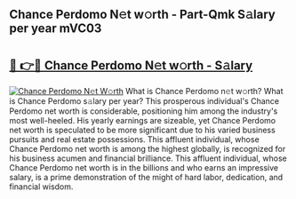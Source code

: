 ## Chance Perdomo N𝚎t w𝚘rth - Part-Qmk S𝚊lary per year mVC03

# <h2><a href="http://gc47mtq.nevu.top/?p=Chance+Perdomo">🔗 👉🔴 Chance Perdomo N𝚎t w𝚘rth - S𝚊lary</a></h2>

[![Chance Perdomo N𝚎t W𝚘rth](https://i.imgur.com/Oavwk0R.jpeg)](http://gc47mtq.nevu.top/?p=Chance+Perdomo)
What is Chance Perdomo n𝚎t w𝚘rth? What is Chance Perdomo s𝚊lary per year?
This prosperous individual's Chance Perdomo net worth is considerable, positioning him among the industry's most well-heeled. His yearly earnings are sizeable, yet Chance Perdomo net worth is speculated to be more significant due to his varied business pursuits and real estate possessions. This affluent individual, whose Chance Perdomo net worth is among the highest globally, is recognized for his business acumen and financial brilliance. This affluent individual, whose Chance Perdomo net worth is in the billions and who earns an impressive salary, is a prime demonstration of the might of hard labor, dedication, and financial wisdom.
